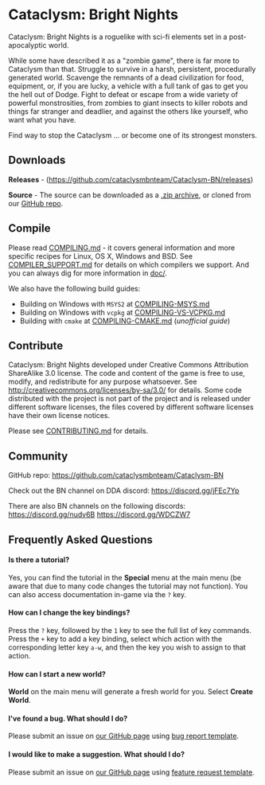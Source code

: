 # Cataclysm: Bright Nights

Cataclysm: Bright Nights is a roguelike with sci-fi elements set in a post-apocalyptic world. 


While some have described it as a "zombie game", there is far more to Cataclysm than that. Struggle to survive in a harsh, persistent, procedurally generated world. Scavenge the remnants of a dead civilization for food, equipment, or, if you are lucky, a vehicle with a full tank of gas to get you the hell out of Dodge. Fight to defeat or escape from a wide variety of powerful monstrosities, from zombies to giant insects to killer robots and things far stranger and deadlier, and against the others like yourself, who want what you have.


Find way to stop the Cataclysm ... or become one of its strongest monsters.


## Downloads

**Releases** - (https://github.com/cataclysmbnteam/Cataclysm-BN/releases)

**Source** - The source can be downloaded as a [.zip archive](https://github.com/cataclysmbnteam/Cataclysm-BN/archive/master.zip), or cloned from our [GitHub repo](https://github.com/cataclysmbnteam/Cataclysm-BN/).


## Compile

Please read [COMPILING.md](doc/COMPILING/COMPILING.md) - it covers general information and more specific recipes for Linux, OS X, Windows and BSD. See [COMPILER_SUPPORT.md](doc/COMPILING/COMPILER_SUPPORT.md) for details on which compilers we support. And you can always dig for more information in [doc/](https://github.com/CleverRaven/Cataclysm-DDA/tree/master/doc).

We also have the following build guides:
* Building on Windows with `MSYS2` at [COMPILING-MSYS.md](doc/COMPILING/COMPILING-MSYS.md)
* Building on Windows with `vcpkg` at [COMPILING-VS-VCPKG.md](doc/COMPILING/COMPILING-VS-VCPKG.md)
* Building with `cmake` at [COMPILING-CMAKE.md](doc/COMPILING/COMPILING-CMAKE.md)  (*unofficial guide*)

## Contribute

Cataclysm: Bright Nights developed under Creative Commons Attribution ShareAlike 3.0 license. The code and content of the game is free to use, modify, and redistribute for any purpose whatsoever. See http://creativecommons.org/licenses/by-sa/3.0/ for details.
Some code distributed with the project is not part of the project and is released under different software licenses, the files covered by different software licenses have their own license notices.

Please see [CONTRIBUTING.md](https://github.com/cataclysmbnteam//blob/master/.github/CONTRIBUTING.md) for details.

## Community

GitHub repo:
https://github.com/cataclysmbnteam/Cataclysm-BN

Check out the BN channel on DDA discord:
https://discord.gg/jFEc7Yp

There are also BN channels on the following discords:
https://discord.gg/nudv6B
https://discord.gg/WDCZW7

## Frequently Asked Questions

#### Is there a tutorial?

Yes, you can find the tutorial in the **Special** menu at the main menu (be aware that due to many code changes the tutorial may not function). You can also access documentation in-game via the `?` key.

#### How can I change the key bindings?

Press the `?` key, followed by the `1` key to see the full list of key commands. Press the `+` key to add a key binding, select which action with the corresponding letter key `a-w`, and then the key you wish to assign to that action.

#### How can I start a new world?

**World** on the main menu will generate a fresh world for you. Select **Create World**.

#### I've found a bug. What should I do?

Please submit an issue on [our GitHub page](https://github.com/cataclysmbnteam/Cataclysm-BN/issues) using [bug report template](https://github.com/cataclysmbnteam/Cataclysm-BN/issues/new?template=bug_report.md).

#### I would like to make a suggestion. What should I do?

Please submit an issue on [our GitHub page](https://github.com/cataclysmbnteam/Cataclysm-BN/issues/) using [feature request template](https://github.com/cataclysmbnteam/Cataclysm-BN/issues/new?template=feature_request.md).
